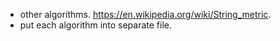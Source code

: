 - other algorithms. <https://en.wikipedia.org/wiki/String_metric>.
- put each algorithm into separate file.

